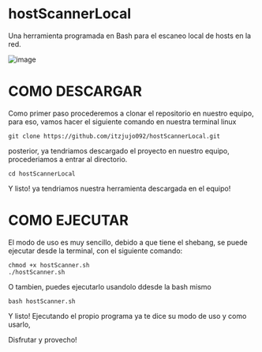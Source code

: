 # hostScannerLocal
Una herramienta programada en Bash para el escaneo local de hosts en la red.

![image](https://github.com/itzjujo092/hostScannerLocal/assets/74797604/4e1b6591-b430-4589-8240-04368b015c17)

# COMO DESCARGAR
Como primer paso procederemos a clonar el repositorio en nuestro equipo, para eso, vamos hacer el siguiente comando en nuestra terminal linux
```
git clone https://github.com/itzjujo092/hostScannerLocal.git
```
posterior, ya tendriamos descargado el proyecto en nuestro equipo, procederiamos a entrar al directorio.
```
cd hostScannerLocal
```
Y listo! ya tendriamos nuestra herramienta descargada en el equipo!

# COMO EJECUTAR
El modo de uso es muy sencillo, debido a que tiene el shebang, se puede ejecutar desde la terminal, con el siguiente comando:
```
chmod +x hostScanner.sh
./hostScanner.sh
```
O tambien, puedes ejecutarlo usandolo ddesde la bash mismo

```
bash hostScanner.sh
```
Y listo! Ejecutando el propio programa ya te dice su modo de uso y como usarlo, 

Disfrutar y provecho!
